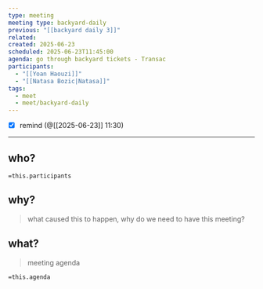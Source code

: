 ```yaml
---
type: meeting
meeting type: backyard-daily
previous: "[[backyard daily 3]]"
related:
created: 2025-06-23
scheduled: 2025-06-23T11:45:00
agenda: go through backyard tickets - Transac
participants:
  - "[[Yoan Haouzi]]"
  - "[[Natasa Bozic|Natasa]]"
tags:
  - meet
  - meet/backyard-daily
---
```

- [x] remind (@[[2025-06-23]] 11:30)
___
## who?

`=this.participants`

## why?
> what caused this to happen, why do we need to have this meeting?

## what?
> meeting agenda

`=this.agenda`
